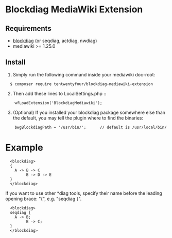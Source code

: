 Blockdiag MediaWiki Extension
=============================

Requirements
------------

- [blockdiag](http://blockdiag.com/en/) (or seqdiag, actdiag, nwdiag)
- mediawiki >= 1.25.0


Install
-------

1. Simply run the following command inside your mediawiki doc-root:
```
  $ composer require tentwentyfour/blockdiag-mediawiki-extension
```

2. Then add these lines to LocalSettings.php ::
```
    wfLoadExtension('BlockdiagMediawiki');
```

3. (Optional) If you installed your blockdiag package somewhere else than the default, you may tell the plugin where to find the binaries:
```
    $wgBlockdiagPath = '/usr/bin/';      // default is /usr/local/bin/
```

Example
=======

```
  <blockdiag>
  {
    A -> B -> C
         B -> D -> E
  }
  </blockdiag>
```

If you want to use other *diag tools, specify their name before the leading opening brace: "{", e.g. "seqdiag {".

```
  <blockdiag>
  seqdiag {
    A -> B;
         B -> C;
  }
  </blockdiag>
```
